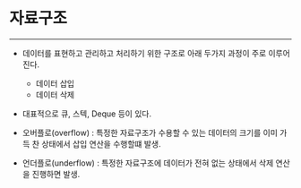 # 자료구조
---
* 데이터를 표현하고 관리하고 처리하기 위한 구조로 아래 두가지 과정이 주로 이루어진다.
    * 데이터 삽입
    * 데이터 삭제

* 대표적으로 큐, 스텍, Deque 등이 있다.


* 오버플로(overflow) : 특정한 자료구조가 수용할 수 있는 데이터의 크기를 이미 가득 찬 상태에서 삽입 연산을 수행할떄 발생.
* 언더플로(underflow) : 특정한 자료구조에 데이터가 전혀 없는 상태에서 삭제 연산을 진행하면 발생.


